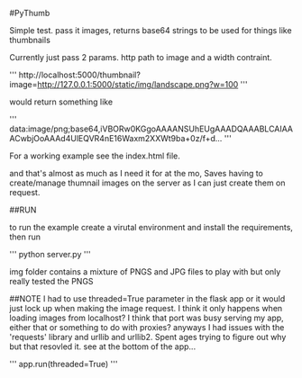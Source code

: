 #PyThumb

Simple test. pass it images, returns base64 strings to be used for things like thumbnails

Currently just pass 2 params. http path to image and a width contraint.

'''
http://localhost:5000/thumbnail?image=http://127.0.0.1:5000/static/img/landscape.png?w=100
'''

would return something like

'''
data:image/png;base64,iVBORw0KGgoAAAANSUhEUgAAADQAAABLCAIAAACwbjOoAAAd4UlEQVR4nE16Waxm2XXWt9ba+0z/f+d...
'''

For a working example see the index.html file.

and that's almost as much as I need it for at the mo, Saves having to create/manage thumnail images on the server as I can just create them on request.

##RUN

to run the example create a virutal environment and install the requirements, then run

'''
python server.py
'''

img folder contains a mixture of PNGS and JPG files to play with but only really tested the PNGS

##NOTE
I had to use threaded=True parameter in the flask app or it would just lock up when making the image request. I think it only happens when loading images from localhost? I think that port was busy serving my app, either that or something to do with proxies? anyways I had issues with the 'requests' library and urllib and urllib2. Spent ages trying to figure out why but that resovled it. see at the bottom of the app...

'''
app.run(threaded=True)
'''